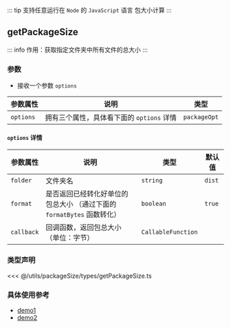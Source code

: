 <script setup>
import { useAddNumInOutlineLabel } from '../../.vitepress/utils/createElement.ts'
useAddNumInOutlineLabel(1)
</script>

<!-- # 包大小计算 -->

::: tip 支持任意运行在 `Node` 的 `JavaScript` 语言
包大小计算
:::

<!-- <description-popover :num="1" :tagNameList="['Node']" /> -->

## getPackageSize

::: info 作用：获取指定文件夹中所有文件的总大小
:::

<!-- <description :isShowIcon="false" description="获取指定文件夹中所有文件的总大小" /> -->

### 参数

- 接收一个参数 `options`

| **参数属性** | **说明**                                  | **类型**     |
| ------------ | ----------------------------------------- | ------------ |
| `options`    | 拥有三个属性，具体看下面的 `options` 详情 | `packageOpt` |

#### `options` 详情

| **参数属性** | **说明**                                                               | **类型**           | **默认值** |
| ------------ | ---------------------------------------------------------------------- | ------------------ | ---------- |
| `folder`     | 文件夹名                                                               | `string`           | `dist`     |
| `format`     | 是否返回已经转化好单位的包总大小 （通过下面的 `formatBytes` 函数转化） | `boolean`          | `true`     |
| `callback`   | 回调函数，返回包总大小（单位：字节）                                   | `CallableFunction` |            |

### 类型声明

<<< @/utils/packageSize/types/getPackageSize.ts

### 具体使用参考

- [demo1](https://github.com/pure-admin/vue-pure-admin/blob/main/build/info.ts#L37)
- [demo2](https://github.com/pure-admin/pure-admin-release/blob/main/src/index.ts#L56)
